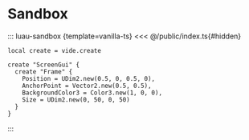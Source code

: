 # Sandbox

::: luau-sandbox {template=vanilla-ts}
<<< @/public/index.ts{#hidden}

```luau /app.luau [active]
local create = vide.create

create "ScreenGui" {
  create "Frame" {
    Position = UDim2.new(0.5, 0, 0.5, 0),
    AnchorPoint = Vector2.new(0.5, 0.5),
    BackgroundColor3 = Color3.new(1, 0, 0),
    Size = UDim2.new(0, 50, 0, 50)  
  }
}
```

:::